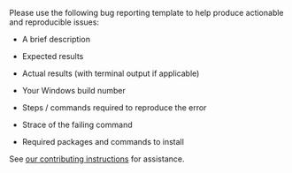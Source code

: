 Please use the following bug reporting template to help produce actionable and reproducible issues:

* A brief description

* Expected results

* Actual results (with terminal output if applicable)

* Your Windows build number

* Steps / commands required to reproduce the error

* Strace of the failing command

* Required packages and commands to install

See [our contributing instructions](/CONTRIBUTING.md) for assistance.
